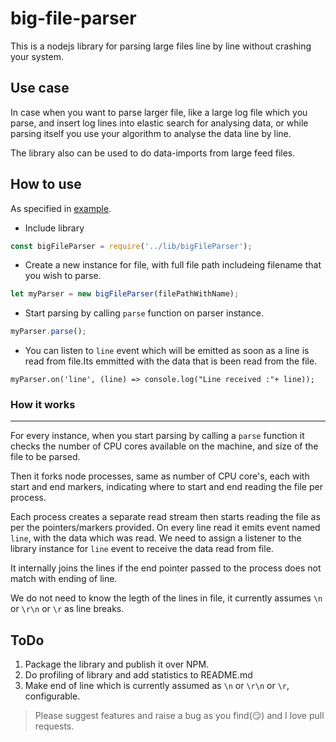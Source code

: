 # big-file-parser
This is a nodejs library for parsing large files line by line without crashing your system. 


## Use case

In case when you want to parse larger file, like a large log file which you parse, and insert log lines into elastic search for analysing data, or while parsing itself you use your algorithm to analyse the data line by line. 

The library also can be used to do data-imports from large feed files. 


## How to use

As specified in [example](https://github.com/bmhaskar/big-file-parser/blob/master/example/parse.js). 

* Include library 

```javascript
const bigFileParser = require('../lib/bigFileParser');
```
* Create a new instance for file, with full file path includeing filename that you wish to parse.

```javascript
let myParser = new bigFileParser(filePathWithName);
```
* Start parsing by calling `parse` function on parser instance. 
```javascript
myParser.parse();
```
* You can listen to `line` event which will be emitted as soon as a line is read from file.Its emmitted with the data that is been read from the file. 
```javscript 
myParser.on('line', (line) => console.log("Line received :"+ line));
```

### How it works 
---
For every instance, when you start parsing by calling a `parse` function it checks the number of CPU cores available on the machine, and size of the file to be parsed.

Then it forks node processes, same as number of CPU core's, each with start and end markers, indicating where to start and end reading the file per process.

Each process creates a separate read stream then starts reading the file as per the pointers/markers provided. On every line read it emits event named `line`, with the data which was read. We need to assign a listener to the library instance for `line` event to receive the data read from file.

It internally joins the lines if the end pointer passed to the process does not match with ending of line. 

We do not need to know the legth of the lines in file, it currently assumes `\n` or `\r\n` or `\r` as line breaks. 


## ToDo
1. Package the library and publish it over NPM. 
2. Do profiling of library and add statistics to README.md
3. Make end of line which is currently assumed as  `\n` or `\r\n` or `\r`, configurable. 


> Please suggest features and raise a bug as you find(:smirk:) and I love pull requests. 
